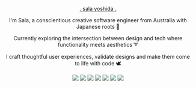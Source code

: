 
 <p align="center"><a href="http://salayoshida.com" style={color:"white"}> . sala yoshida . </a></p>

 <p align="center">I'm Sala, a conscientious creative software engineer from Australia with Japanese roots 🌱 </p>

 <p align="center">Currently exploring the intersection between design and tech where functionality meets aesthetics ➰ </p>

 <p align="center"> I craft thoughtful user experiences, validate designs and make them come to life with code 🕊</p>
  <div align="center">
 
<img align="center" img src="https://img.icons8.com/external-tal-revivo-shadow-tal-revivo/50/000000/external-javascript-is-a-high-level-interpreted-programming-language-logo-shadow-tal-revivo.png"/>
<img align="center" img src="https://img.icons8.com/office/24/000000/html.png"/>
<img align="center" img src="https://img.icons8.com/offices/24/000000/css.png"/>
<img align="center" img src="https://img.icons8.com/external-tal-revivo-color-tal-revivo/24/000000/external-react-a-javascript-library-for-building-user-interfaces-logo-color-tal-revivo.png"/>
<img align="center" img src="https://img.icons8.com/external-tal-revivo-shadow-tal-revivo/24/000000/external-redux-an-open-source-javascript-library-for-managing-application-state-logo-shadow-tal-revivo.png"/>
<img align="center" img src="https://img.icons8.com/external-tal-revivo-color-tal-revivo/24/000000/external-nodejs-is-an-open-source-cross-platform-javascript-run-time-environment-logo-color-tal-revivo.png"/>
<img align="center" img src="https://img.icons8.com/color/24/000000/postgreesql.png"/>

</div>

 









